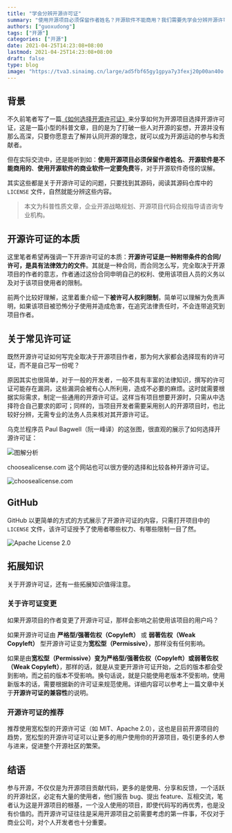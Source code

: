 ```yaml
---
title: "学会分辨开源许可证"
summary: "使用开源项目必须保留作者姓名？开源软件不能商用？我们需要先学会分辨开源许可证"
authors: ["guoxudong"]
tags: ["开源"]
categories: ["开源"]
date: 2021-04-25T14:23:08+08:00
lastmod: 2021-04-25T14:23:08+08:00
draft: false
type: blog
image: "https://tva3.sinaimg.cn/large/ad5fbf65gy1gpya7y3fexj20p00an40o.jpg"
---
```

## 背景

不久前笔者写了一篇[《如何选择开源许可证》](../open-source-license/)来分享如何为开源项目选择开源许可证，这是一篇小型的科普文章，目的是为了打破一些人对开源的妄想，开源并没有那么高深，只要你愿意去了解并认同开源的理念，就可以成为开源运动的参与和贡献者。

但在实际交流中，还是能听到如：**使用开源项目必须保留作者姓名**、**开源软件是不能商用的**、**使用开源软件的商业软件一定要免费**等，对于开源软件奇怪的误解。

其实这些都是关于开源许可证的问题，只要找到其源码，阅读其源码仓库中的 `LICENSE` 文件，自然就能分辨这些内容。

>本文为科普性质文章，企业开源战略规划、开源项目代码合规指导请咨询专业机构。

## 开源许可证的本质

这里笔者希望再强调一下开源许可证的本质：**开源许可证是一种附带条件的合同/许可，是具有法律效力的文件**。其就是一种合同，而合同怎么写，完全取决于开源项目的作者的意志，作者通过这份合同申明自己的权利、使用该项目人员的义务以及对于该项目使用者的限制。

前两个比较好理解，这里着重介绍一下**被许可人权利限制**，简单可以理解为免责声明，如果该项目被恐怖分子使用并造成危害，在追究法律责任时，不会连带追究到项目作者。

## 关于常见许可证

既然开源许可证如何写完全取决于开源项目作者，那为何大家都会选择现有的许可证，而不是自己写一份呢？

原因其实也很简单，对于一般的开发者，一般不具有丰富的法律知识，撰写的许可证可能存在漏洞，这些漏洞会被有心人所利用，造成不必要的麻烦。这时就需要根据实际需求，制定一些通用的开源许可证。这样当有项目想要开源时，只需从中选择符合自己要求的即可；同样的，当项目开发者需要采用别人的开源项目时，也比较好分辨，无需专业的法务人员来核对其开源许可证。

乌克兰程序员 Paul Bagwell（阮一峰译）的这张图，很直观的展示了如何选择开源许可证：

![图解分析](https://tva2.sinaimg.cn/large/ad5fbf65gy1gp0lcmehjqj20m80dw3zd.jpg)

choosealicense.com 这个网站也可以很方便的选择和比较各种开源许可证。

![choosealicense.com](https://tva1.sinaimg.cn/large/ad5fbf65gy1gpw0c9wjixj21qy1isn6a.jpg)

## GitHub

GitHub 以更简单的方式的方式展示了开源许可证的内容，只需打开项目中的 `LICENSE` 文件，该许可证授予了使用者哪些权力、有哪些限制一目了然。

![Apache License 2.0](https://tvax2.sinaimg.cn/large/ad5fbf65gy1gpw06p16zlj21xi0fsgor.jpg)

## 拓展知识

关于开源许可证，还有一些拓展知识值得注意。

### 关于许可证变更

如果开源项目的作者变更了开源许可证，那样会影响之前使用该项目的用户吗？

如果开源许可证由 **严格型/强著佐权（Copyleft）** 或 **弱著佐权（Weak Copyleft）** 型开源许可证变为**宽松型（Permissive）**，那样没有任何影响。

如果是由**宽松型（Permissive）**变为**严格型/强著佐权（Copyleft）**或**弱著佐权（Weak Copyleft）**，那样的话，就是从变更开源许可证开始，之后的版本都会受到影响，而之前的版本不受影响。换句话说，就是只能使用老版本不受影响，使用新版本的话，需要根据新的许可证来规范使用。详细内容可以参考上一篇文章中关于**开源许可证的兼容性**的说明。

### 开源许可证的推荐

推荐使用宽松型的开源许可证（如 MIT、Apache 2.0），这也是目前开源项目的趋势，宽松型的开源许可证可以让更多的用户使用你的开源项目，吸引更多的人参与进来，促进整个开源社区的繁荣。

## 结语

参与开源，不仅仅是为开源项目贡献代码，更多的是使用、分享和反馈，一个活跃的开源社区，必定有大量的使用者，他们报告 bug、提出 feature、互相交流，笔者认为这是开源项目的根基，一个没人使用的项目，即使代码写的再优秀，也是没有价值的。而开源许可证往往是采用开源项目之前需要考虑的第一件事，不仅对于商业公司，对个人开发者也十分重要。